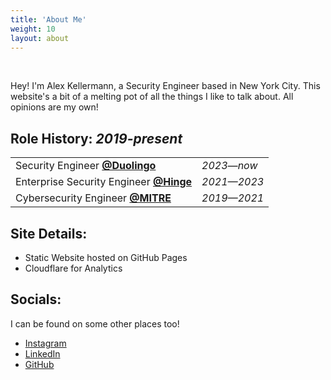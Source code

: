 ```yaml
---
title: 'About Me'
weight: 10
layout: about
---
```


<br>

Hey! I'm Alex Kellermann, a Security Engineer based in New York City. This website's a bit of a melting pot of all the things I like to talk about. All opinions are my own!


## Role History: *2019-present*

|                                                             |             |
| ----------------------------------------------------------- | ----------- |
| Security Engineer [**@Duolingo**](https://duolingo.com)     | *2023—now*  |
| Enterprise Security Engineer [**@Hinge**](https://hinge.co) | *2021—2023* |
| Cybersecurity Engineer [**@MITRE**](https://mitre.org)      | *2019—2021* |

## Site Details:
- Static Website hosted on GitHub Pages
- Cloudflare for Analytics

## Socials:

I can be found on some other places too!

- [Instagram](https://www.instagram.com/7traindelay/)
- [LinkedIn](https://www.linkedin.com/in/alexkellermann/)
- [GitHub](https://github.com/akellermann97)

